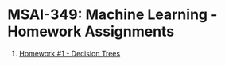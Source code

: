 # MSAI-349: Machine Learning - Homework Assignments

1. [Homework #1 - Decision Trees](/homework-1)
